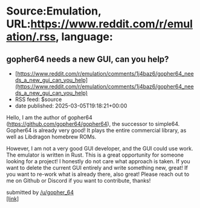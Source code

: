 # Source:Emulation, URL:https://www.reddit.com/r/emulation/.rss, language:

## gopher64 needs a new GUI, can you help?
 - [https://www.reddit.com/r/emulation/comments/1j4baz6/gopher64_needs_a_new_gui_can_you_help](https://www.reddit.com/r/emulation/comments/1j4baz6/gopher64_needs_a_new_gui_can_you_help)
 - RSS feed: $source
 - date published: 2025-03-05T19:18:21+00:00

<!-- SC_OFF --><div class="md"><p>Hello, I am the author of gopher64 (<a href="https://github.com/gopher64/gopher64">https://github.com/gopher64/gopher64</a>), the successor to simple64. Gopher64 is already very good! It plays the entire commercial library, as well as Libdragon homebrew ROMs.</p> <p>However, I am not a very good GUI developer, and the GUI could use work. The emulator is written in Rust. This is a great opportunity for someone looking for a project! I honestly do not care what approach is taken. If you want to delete the current GUI entirely and write something new, great! If you want to re-work what is already there, also great! Please reach out to me on Github or Discord if you want to contribute, thanks!</p> </div><!-- SC_ON --> &#32; submitted by &#32; <a href="https://www.reddit.com/user/gopher_64"> /u/gopher_64 </a> <br/> <span><a href="https://www.reddit.com/r/emulation/comments/1j4baz6/gopher64_needs_a_new_gui_can_you_help/">[link]</a></span> &#32; <span><a hr

